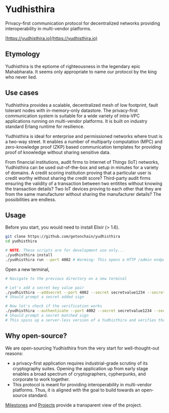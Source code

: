 # Yudhisthira
Privacy-first communication protocol for decentralized networks providing interoperability in multi-vendor platforms.

[https://yudhisthira.io](https://yudhisthira.io)

## Etymology

Yudhisthira is the eptiome of righteousness in the legendary epic Mahabharata. It seems only appropriate to name our protocol by the king who never lied.

## Use cases

Yudhisthira provides a scalable, decentralized mesh of low footprint, fault tolerant nodes with in-memory-only datastore. The privacy-first communication system is suitable for a wide variety of intra-VPC applications running on multi-vendor platforms. It is built on industry standard Erlang runtime for resilience.

Yudhisthira is ideal for enterprise and permissioned networks where trust is a two-way street. It enables a number of multiparty computation (MPC) and zero-knowledge proof (ZKP) based communication templates for providing proof of knowledge without sharing sensitive data.

From financial institutions, audit firms to Internet of Things (IoT) networks, Yudhisthira can be used out-of-the-box and setup in minutes for a variety of domains. A credit scoring institution proving that a particular user is credit worthy without sharing the credit score? Third-party audit firms ensuring the validity of a transaction between two entitites without knowing the transaction details? Two IoT devices proving to each other that they are from the same manufacturer without sharing the manufacturer details? The possibilities are endless.

## Usage

Before you start, you would need to install Elixir (> 1.6).

```bash
git clone https://github.com/getonchain/yudhisthira
cd yudhisthira

# NOTE: These scripts are for development use only...
./yudhisthira install
./yudhisthira run --port 4002 # Warming: This opens a HTTP /admin endpoint in dev mode for modifying & adding secrets
```

Open a new terminal,
```bash
# Navigate to the previous directory on a new terminal

# Let's add a secret key value pair
./yudhisthira --addsecret --port 4002 --secret secretvalue1234 --secret_key secretkey1234
# Should prompt a secret added sign

# Now let's check if the verification works
./yudhisthira --authenticate --port 4002 --secret secretvalue1234 --secret_key secretkey1234
# Should prompt a secret matched sign
# This spins up a server-less version of a Yudhisthira and verifies the keys with Socialist Millionaire Protocol
```

## Why open-source?

We are open-sourcing Yudhisthira from the very start for well-thought-out reasons:

- a privacy-first application requires industrial-grade scrutiny of its cryptography suites. Opening the application up from early stage enables a broad spectrum of cryptographers, cypherpunks, and corporate to work together.
- This protocol is meant for providing interoperability in multi-vendor platforms. Thus, it is aligned with the goal to build towards an open-source standard.

[Milestones](https://github.com/getonchain/yudhisthira/milestones) and [Projects](https://github.com/getonchain/yudhisthira/projects) provide a transparent view of the project.

